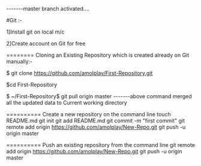 
-------master branch activated....

#Git :-

1]Install git on local m/c

2]Create account on Git for free


========
Cloning an Existing Repository which is created already on Git manually:-

$ git clone https://github.com/amolplay/First-Repository.git

$cd First-Repository

$ ~/First-Repository$ git pull origin master
-------above command merged all the updated data to Current working directory


==========
Create a new repository on the command line
touch README.md
git init
git add README.md
git commit -m "first commit"
git remote add origin https://github.com/amolplay/New-Repo.git
git push -u origin master

==========
Push an existing repository from the command line
git remote add origin https://github.com/amolplay/New-Repo.git
git push -u origin master

	
